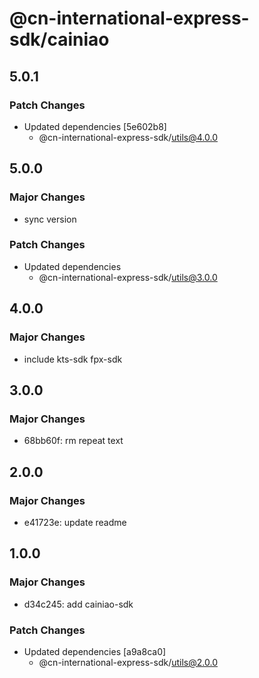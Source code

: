 # @cn-international-express-sdk/cainiao

## 5.0.1

### Patch Changes

- Updated dependencies [5e602b8]
  - @cn-international-express-sdk/utils@4.0.0

## 5.0.0

### Major Changes

- sync version

### Patch Changes

- Updated dependencies
  - @cn-international-express-sdk/utils@3.0.0

## 4.0.0

### Major Changes

- include kts-sdk fpx-sdk

## 3.0.0

### Major Changes

- 68bb60f: rm repeat text

## 2.0.0

### Major Changes

- e41723e: update readme

## 1.0.0

### Major Changes

- d34c245: add cainiao-sdk

### Patch Changes

- Updated dependencies [a9a8ca0]
  - @cn-international-express-sdk/utils@2.0.0
